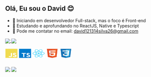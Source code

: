 ## Olá, Eu sou o David 😊


- 🔭 Iniciando em desenvolvedor Full-stack, mas o foco é Front-end
- 🌱 Estudando e aprofundando no ReactJS, Native e Typescript
- 💬 Pode me contatar no email: david121314silva26@gmail.com

<div>
  <a href="https://github.com/DavidSSouza050/github-readme-stats">
    <img height=160em  align="center" src="https://github-readme-stats.vercel.app/api?username=DavidSSouza050&show_icons=true&theme=dark&border_radius=4&locale=pt-br&rank_icon=github&hide_title=true&icon_color=f20202&border_color=999999&ring_color=f20202" />
  </a>
  <a href="https://github.com/DavidSSouza050/convoychat">
    <img height=160em  align="center" src="https://github-readme-stats.vercel.app/api/top-langs?username=DavidSSouza050&layout=compact&langs_count=8&card_width=320&theme=dark&border_radius=4&locale=pt-br&hide_title=true&border_color=999999" />
  </a>
</div>

<div style="display: inline_block"><br>
  <img align="center" alt="Dvd-Js" height="30" width="40" src="https://raw.githubusercontent.com/devicons/devicon/master/icons/javascript/javascript-plain.svg">
  <img align="center" alt="Dvd-Ts" height="30" width="40" src="https://raw.githubusercontent.com/devicons/devicon/master/icons/typescript/typescript-plain.svg">
  <img align="center" alt="Dvd-React" height="30" width="40" src="https://raw.githubusercontent.com/devicons/devicon/master/icons/react/react-original.svg">
  <img align="center" alt="Dvd-HTML" height="30" width="40" src="https://raw.githubusercontent.com/devicons/devicon/master/icons/html5/html5-original.svg">
  <img align="center" alt="Dvd-CSS" height="30" width="40" src="https://raw.githubusercontent.com/devicons/devicon/master/icons/css3/css3-original.svg">
</div>

  ##

  <div>
    <a href="https://www.linkedin.com/in/david-silva-550a0a198/" target="_blank"><img src="https://img.shields.io/badge/-LinkedIn-%230077B5?style=for-the-badge&logo=linkedin&logoColor=white" target="_blank"></a> 
    <a href = "mailto:david121314silva26@gmail.com"><img src="https://img.shields.io/badge/-Gmail-%23333?style=for-the-badge&logo=gmail&logoColor=white" target="_blank"></a>
  </div>
